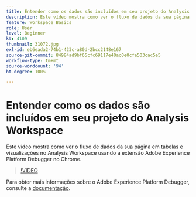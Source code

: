 ```yaml
---
title: Entender como os dados são incluídos em seu projeto do Analysis Workspace
description: Este vídeo mostra como ver o fluxo de dados da sua página em tabelas e visualizações no Analysis Workspace usando a extensão Adobe Experience Platform Debugger no Chrome.
feature: Workspace Basics
role: User
level: Beginner
kt: 4109
thumbnail: 31072.jpg
exl-id: eb6eada2-74b1-423c-a80d-2bcc2148e167
source-git-commit: 84984ad9bf65cfc69117e40ac0e0cfe503cac5e5
workflow-type: tm+mt
source-wordcount: '94'
ht-degree: 100%

---
```


# Entender como os dados são incluídos em seu projeto do Analysis Workspace

Este vídeo mostra como ver o fluxo de dados da sua página em tabelas e visualizações no Analysis Workspace usando a extensão Adobe Experience Platform Debugger no Chrome.

>[!VIDEO](https://video.tv.adobe.com/v/31072/?quality=12&learn=on)

Para obter mais informações sobre o Adobe Experience Platform Debugger, consulte a [documentação](https://experienceleague.adobe.com/docs/debugger/using-v2/experience-cloud-debugger.html?lang=pt-BR).

